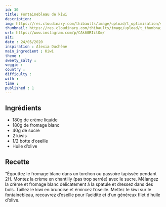 ```yaml
---
id: 30
title: Fontainebleau de kiwi
description: 
img: https://res.cloudinary.com/thibaults/image/upload/t_optimisation/v1600509084/Recipes/20200524_fontainebleau_kiwi.jpg
thumbnail: https://res.cloudinary.com/thibaults/image/upload/t_thumbnail_josie/v1600509084/Recipes/20200524_fontainebleau_kiwi.jpg
url: https://www.instagram.com/p/CAk60RIilOm/
alt: 
date : 24/05/2020
inspiration : Alexia Duchène
main_ingredient : Kiwi
theme : 
sweety_salty : 
veggie : 
country :
difficulty :
with : 
time : 
published : 1
---
```


## Ingrédients
 - 180g de crème liquide
 - 180g de fromage blanc
 - 40g de sucre
 - 2 kiwis
 - 1/2 botte d’oseille
 - Huile d’olive

## Recette
"Égouttez le fromage blanc dans un torchon ou passoire tapissée pendant 2H. Montez la crème en chantilly (pas trop serrée) avec le sucre. Mélangez la crème et fromage blanc délicatement à la spatule et dressez dans des bols.
Taillez le kiwi en brunoise et émincez l’oseille. Mettez le kiwi sur le fontainebleau, recouvrez d’oseille pour l’acidité et d’un généreux filet d’huile d’olive.